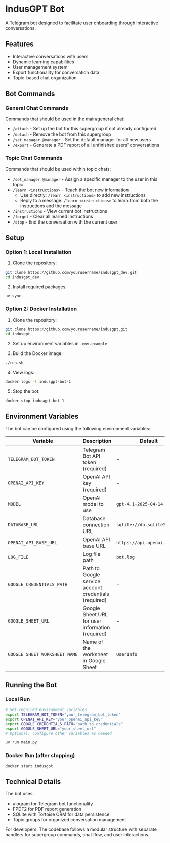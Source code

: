 # IndusGPT Bot

A Telegram bot designed to facilitate user onboarding through interactive conversations.

## Features

- Interactive conversations with users
- Dynamic learning capabilities
- User management system
- Export functionality for conversation data
- Topic-based chat organization

## Bot Commands

### General Chat Commands
Commands that should be used in the main/general chat:

- `/attach` - Set up the bot for this supergroup if not already configured
- `/detach` - Remove the bot from this supergroup
- `/set_manager @manager` - Set the default manager for all new users
- `/export` - Generate a PDF report of all unfinished users' conversations

### Topic Chat Commands
Commands that should be used within topic chats:

- `/set_manager @manager` - Assign a specific manager to the user in this topic
- `/learn <instructions>` - Teach the bot new information
  - Use directly: `/learn <instructions>` to add new instructions
  - Reply to a message: `/learn <instructions>` to learn from both the instructions and the message
- `/instructions` - View current bot instructions
- `/forget` - Clear all learned instructions
- `/stop` - End the conversation with the current user

## Setup

### Option 1: Local Installation

1. Clone the repository:
```bash
git clone https://github.com/yourusername/indusgpt_dev.git
cd indusgpt_dev
```

2. Install required packages:
```bash
uv sync
```

### Option 2: Docker Installation

1. Clone the repository:
```bash
git clone https://github.com/yourusername/indusgpt.git
cd indusgpt
```

2. Set up environment variables in `.env.example`

3. Build the Docker image:
```bash
./run.sh
```

4. View logs:
```bash
docker logs -f indusgpt-bot-1
```

5. Stop the bot:
```bash
docker stop indusgpt-bot-1
```

## Environment Variables

The bot can be configured using the following environment variables:

| Variable | Description | Default |
|----------|-------------|---------|
| `TELEGRAM_BOT_TOKEN` | Telegram Bot API token (required) | - |
| `OPENAI_API_KEY` | OpenAI API key (required) | - |
| `MODEL` | OpenAI model to use | `gpt-4.1-2025-04-14` |
| `DATABASE_URL` | Database connection URL | `sqlite://db.sqlite3` |
| `OPENAI_API_BASE_URL` | OpenAI API base URL | `https://api.openai.com/v1` |
| `LOG_FILE` | Log file path | `bot.log` |
| `GOOGLE_CREDENTIALS_PATH` | Path to Google service account credentials (required) | - |
| `GOOGLE_SHEET_URL` | Google Sheet URL for user information (required) | - |
| `GOOGLE_SHEET_WORKSHEET_NAME` | Name of the worksheet in Google Sheet | `UserInfo` |

## Running the Bot

### Local Run
```bash
# Set required environment variables
export TELEGRAM_BOT_TOKEN="your_telegram_bot_token"
export OPENAI_API_KEY="your_openai_api_key"
export GOOGLE_CREDENTIALS_PATH="path_to_credentials"
export GOOGLE_SHEET_URL="your_sheet_url"
# Optional: configure other variables as needed

uv run main.py
```

### Docker Run (after stopping)
```bash
docker start indusgpt
```

## Technical Details

The bot uses:
- aiogram for Telegram bot functionality
- FPDF2 for PDF report generation
- SQLite with Tortoise ORM for data persistence
- Topic groups for organized conversation management

For developers: The codebase follows a modular structure with separate handlers for supergroup commands, chat flow, and user interactions.
